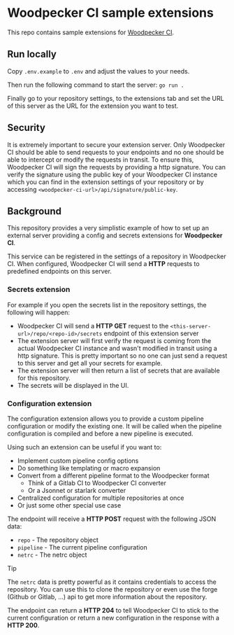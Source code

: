 # Woodpecker CI sample extensions

This repo contains sample extensions for [Woodpecker CI](https://woodpecker-ci.org/).

## Run locally

Copy `.env.example` to `.env` and adjust the values to your needs.

Then run the following command to start the server: `go run .`

Finally go to your repository settings, to the extensions tab and set
the URL of this server as the URL for the extension you want to test.

## Security

It is extremely important to secure your extension server. Only Woodpecker CI
should be able to send requests to your endpoints and no one should be able to
intercept or modify the requests in transit. To ensure this, Woodpecker CI will
sign the requests by providing a http signature. You can verify the signature
using the public key of your Woodpecker CI instance which you can find in the
extension settings of your repository or by accessing
`<woodpecker-ci-url>/api/signature/public-key`.

## Background

This repository provides a very simplistic example of how to set up an
external server providing a config and secrets extensions for **Woodpecker CI**.

This service can be registered in the settings of a repository in Woodpecker CI.
When configured, Woodpecker CI will send a **HTTP** requests to predefined
endpoints on this server.

### Secrets extension

For example if you open the secrets list in the repository settings, the
following will happen:

- Woodpecker CI will send a **HTTP GET** request to the
  `<this-server-url>/repo/<repo-id>/secrets` endpoint of this extension server
- The extension server will first verify the request is coming from the actual
  Woodpecker CI instance and wasn't modified in transit using a http signature.
  This is pretty important so no one can just send a request to this server and
  get all your secrets for example.
- The extension server will then return a list of secrets that are available
  for this repository.
- The secrets will be displayed in the UI.

### Configuration extension

The configuration extension allows you to provide a custom pipeline
configuration or modify the existing one. It will be called when the
pipeline configuration is compiled and before a new pipeline is executed.

Using such an extension can be useful if you want to:

- Implement custom pipeline config options
- Do something like templating or macro expansion
- Convert from a different pipeline format to the Woodpecker format
  - Think of a Gitlab CI to Woodpecker CI converter
  - Or a Jsonnet or starlark converter
- Centralized configuration for multiple repositories at once
- Or just some other special use case

The endpoint will receive a **HTTP POST** request with the following JSON data:

- `repo` - The repository object
- `pipeline` - The current pipeline configuration
- `netrc` - The netrc object

> [!TIP]
> The `netrc` data is pretty powerful as it contains credentials to access the
> repository.
> You can use this to clone the repository or even use the forge (Github or
> Gitlab, ...) api to get more information about the repository.

The endpoint can return a **HTTP 204** to tell Woodpecker CI to stick to the
current configuration or return a new configuration in the response with
a **HTTP 200**.
